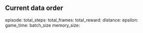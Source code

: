## Current data order
episode: total_steps: total_frames: total_reward: distance: epsilon: game_time: batch_size memory_size:

